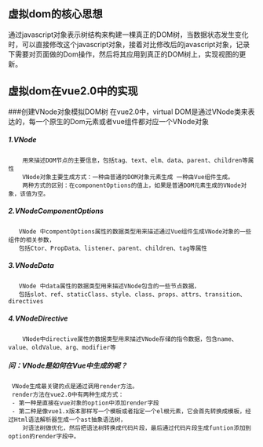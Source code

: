 ## 虚拟dom的核心思想
   通过javascript对象表示树结构来构建一棵真正的DOM树，当数据状态发生变化时，可以直接修改这个javascript对象，接着对比修改后的javascript对象，记录
   下需要对页面做的Dom操作，然后将其应用到真正的DOM树上，实现视图的更新。
## 虚拟dom在vue2.0中的实现
   ###创建VNode对象模拟DOM树
   在vue2.0中，virtual DOM是通过VNode类来表达的，每一个原生的Dom元素或者vue组件都对应一个VNode对象 
   ##### 1.VNode
        用来描述DOM节点的主要信息，包括tag、text、elm、data、parent、children等属性
        VNode对象主要生成方式：一种由普通的DOM对象元素生成 一种由Vue组件生成。
        两种方式的区别：在componentOptions的值上，如果是普通DOM元素生成的VNode对象，该值为空。
   ##### 2.VNodeComponentOptions
       VNode 中compentOptions属性的数据类型用来描述通过Vue组件生成VNode对象的一些组件的相关参数，
       包括Ctor、PropData、listener、parent、children、tag等属性
  ##### 3.VNodeData
       VNode 中data属性的数据类型用来描述VNode包含的一些节点数据，
       包括slot、ref、staticClass、style、class、props、attrs、transition、directives
  ##### 4.VNodeDirective
        VNode中directive属性的数据类型用来描述VNode存储的指令数据，包含name、value、oldValue、arg、modifier等
  ##### 问：VNode是如何在Vue中生成的呢？
     VNode生成最关键的点是通过调用render方法。
     render方法在vue2.0中有两种生成方式：
     - 第一种是直接在vue对象的option中添加render字段
     - 第二种是像vue1.x版本那样写一个模板或者指定一个el根元素，它会首先转换成模板，经过Html语法解析器生成一个ast抽象语法树，
        对语法树做优化，然后把语法树转换成代码片段，最后通过代码片段生成funtion添加到option的render字段中。
